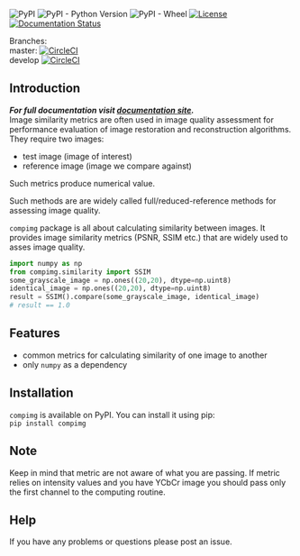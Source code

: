 ![PyPI](https://img.shields.io/pypi/v/compimg.svg)
![PyPI - Python Version](https://img.shields.io/pypi/pyversions/compimg.svg)
![PyPI - Wheel](https://img.shields.io/pypi/wheel/compimg.svg)
[![License](https://img.shields.io/badge/License-Apache%202.0-blue.svg)](https://opensource.org/licenses/Apache-2.0)
[![Documentation Status](https://readthedocs.org/projects/compimg/badge/?version=latest)](https://compimg.readthedocs.io/en/latest/?badge=latest)
  
Branches:  
master: [![CircleCI](https://circleci.com/gh/JenioPY/compimg/tree/master.svg?style=svg)](https://circleci.com/gh/JenioPY/compimg/tree/master)  
develop [![CircleCI](https://circleci.com/gh/JenioPY/compimg/tree/develop.svg?style=svg)](https://circleci.com/gh/JenioPY/compimg/tree/develop)


## Introduction
**_For full documentation visit [documentation site](https://compimg.readthedocs.io)._**  
Image similarity metrics are often used in image quality assessment for performance
evaluation of image restoration and reconstruction algorithms. They require two images:
- test image (image of interest)
- reference image (image we compare against)  

Such metrics produce numerical value.
 
Such methods are are widely called full/reduced-reference methods for 
assessing image quality.

`compimg` package is all about calculating similarity between images. 
It provides image similarity metrics (PSNR, SSIM etc.) that are widely used 
to asses image quality.

```python
import numpy as np
from compimg.similarity import SSIM
some_grayscale_image = np.ones((20,20), dtype=np.uint8)
identical_image = np.ones((20,20), dtype=np.uint8)
result = SSIM().compare(some_grayscale_image, identical_image)
# result == 1.0
```

## Features  
- common metrics for calculating similarity of one image to another 
- only `numpy` as a dependency

## Installation
`compimg` is available on PyPI. You can install it using pip:  
`pip install compimg`

## Note 
Keep in mind that metric are not aware of what you are passing. If 
metric relies on intensity values and you have YCbCr image you should pass
only the first channel to the computing routine.

## Help
If you have any problems or questions please post an issue.